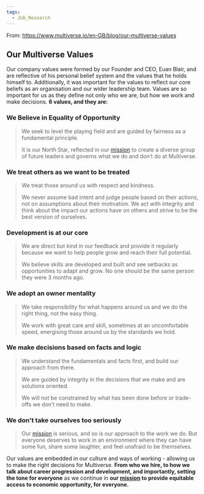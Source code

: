 ```yaml
---
tags:
  - Job_Research
---
```

From: https://www.multiverse.io/en-GB/blog/our-multiverse-values
## Our Multiverse Values
Our company values were formed by our Founder and CEO, Euan Blair, and are reflective of his personal belief system and the values that he holds himself to. Additionally, it was important for the values to reflect our core beliefs as an organisation and our wider leadership team. Values are so important for us as they define not only who we are, but how we work and make decisions. **6 values, and they are:**

### We Believe in Equality of Opportunity
> We seek to level the playing field and are guided by fairness as a fundamental principle. 
> 
> It is our North Star, reflected in our [mission](Mission.md) to create a diverse group of future leaders and governs what we do and don’t do at Multiverse.

### We treat others as we want to be treated
> We treat those around us with respect and kindness. 
> 
> We never assume bad intent and judge people based on their actions, not on assumptions about their motivation. We act with integrity and think about the impact our actions have on others and strive to be the best version of ourselves.

### Development is at our core
> We are direct but kind in our feedback and provide it regularly because we want to help people grow and reach their full potential. 
> 
> We believe skills are developed and built and see setbacks as opportunities to adapt and grow. No one should be the same person they were 3 months ago.

### We adopt an owner mentality
> We take responsibility for what happens around us and we do the right thing, not the easy thing. 
> 
> We work with great care and skill, sometimes at an uncomfortable speed, energising those around us by the standards we hold.  

### We make decisions based on facts and logic
> We understand the fundamentals and facts first, and build our approach from there. 
> 
> We are guided by integrity in the decisions that we make and are solutions oriented. 
> 
> We will not be constrained by what has been done before or trade-offs we don’t need to make.  

### We don't take ourselves too seriously
> Our [mission](Mission.md) is serious, and so is our approach to the work we do. But everyone deserves to work in an environment where they can have some fun, share some laughter, and feel unafraid to be themselves.

Our values are embedded in our culture and ways of working - allowing us to make the right decisions for Multiverse. **From who we hire, to how we talk about career progression and development, and importantly, setting the tone for everyone** as we continue in **our [mission](Mission.md) to provide equitable access to economic opportunity, for everyone.**